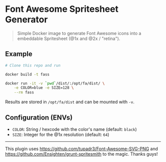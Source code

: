 # Font Awesome Spritesheet Generator

> Simple Docker image to generate Font Awesome icons into a embeddable Spritesheet (@1x and @2x / "retina").

## Example
```bash
# Clone this repo and run

docker build -t fass

docker run -it -v `pwd`/dist/:/opt/fa/dist/ \
	-e COLOR=blue -e SIZE=128 \
	--rm fass
```

Results are stored in `/opt/fa/dist` and can be mounted with `-v`.

## Configuration (ENVs)
- `COLOR`: String / hexcode with the color's name (default: `black`)
- `SIZE`: Integer for the @1x resolution (default: `64`)

-----

This plugin uses https://github.com/tupadr3/Font-Awesome-SVG-PNG and https://github.com/Ensighten/grunt-spritesmith to the magic. Thanks guys!

